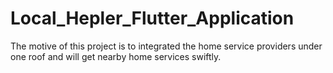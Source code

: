 # Local_Hepler_Flutter_Application
The motive of this project is to integrated the home service providers under one roof and will get nearby home services swiftly.
